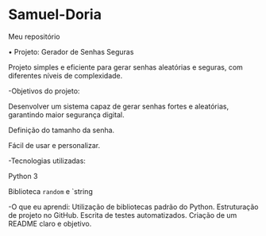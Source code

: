 # Samuel-Doria
Meu repositório 

• Projeto: Gerador de Senhas Seguras

Projeto simples e eficiente para gerar senhas aleatórias e seguras, com diferentes níveis de complexidade.

-Objetivos do projeto: 

Desenvolver um sistema capaz de gerar senhas fortes e 
aleatórias, garantindo maior segurança digital.

Definição do tamanho da senha.

Fácil de usar e personalizar.

-Tecnologias utilizadas: 

Python 3

Biblioteca `random` e `string

-O que eu aprendi:
Utilização de bibliotecas padrão do Python.
Estruturação de projeto no GitHub.
Escrita de testes automatizados.
Criação de um README claro e objetivo.
